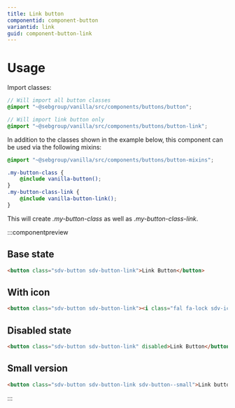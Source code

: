 ```yaml
---
title: Link button
componentid: component-button
variantid: link
guid: component-button-link
---
```

# Usage
Import classes:
```scss
// Will import all button classes
@import "~@sebgroup/vanilla/src/components/buttons/button";

// Will import link button only
@import "~@sebgroup/vanilla/src/components/buttons/button-link";
```

In addition to the classes shown in the example below, this component can be used via the following mixins:
```scss
@import "~@sebgroup/vanilla/src/components/buttons/button-mixins";

.my-button-class {
    @include vanilla-button();
}
.my-button-class-link {
    @include vanilla-button-link();
}
```
This will create <i>.my-button-class</i> as well as <i>.my-button-class-link</i>.

:::componentpreview
## Base state
```html
<button class="sdv-button sdv-button-link">Link Button</button>
```

## With icon
```html
<button class="sdv-button sdv-button-link"><i class="fal fa-lock sdv-icon-left"></i>Link Button</button>
```

## Disabled state
```html
<button class="sdv-button sdv-button-link" disabled>Link Button</button>
```

## Small version
```html
<button class="sdv-button sdv-button-link sdv-button--small">Link button</button>
```
:::
